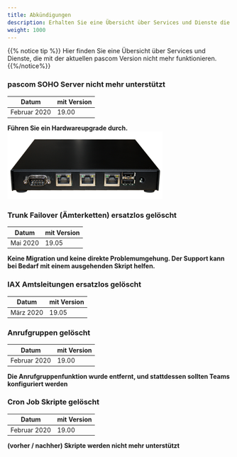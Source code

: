```yaml
---
title: Abkündigungen
description: Erhalten Sie eine Übersicht über Services und Dienste die mit der aktuellen pascom Version nicht mehr funktionieren. 
weight: 1000
---
```


{{% notice tip %}}
Hier finden Sie eine Übersicht über Services und Dienste, die mit der aktuellen pascom Version nicht mehr funktionieren.
{{%/notice%}}

### pascom SOHO Server nicht mehr unterstützt
|Datum|mit Version|
|---|---|
|Februar 2020|19.00|
**Führen Sie ein Hardwareupgrade durch.**
![pascom SOHO Server](pascomSOHOserver.png)

### Trunk Failover (Ämterketten) ersatzlos gelöscht
|Datum|mit Version|
|---|---|
|Mai 2020|19.05|
**Keine Migration und keine direkte Problemumgehung. Der Support kann bei Bedarf mit einem ausgehenden Skript helfen.**

### IAX Amtsleitungen ersatzlos gelöscht
|Datum|mit Version|
|---|---|
|März 2020|19.05|

### Anrufgruppen gelöscht
|Datum|mit Version|
|---|---|
|Februar 2020|19.00|
**Die Anrufgruppenfunktion wurde entfernt, und stattdessen sollten Teams konfiguriert werden**

### Cron Job Skripte gelöscht
|Datum|mit Version|
|---|---|
|Februar 2020|19.00|
**(vorher / nachher) Skripte werden nicht mehr unterstützt**


